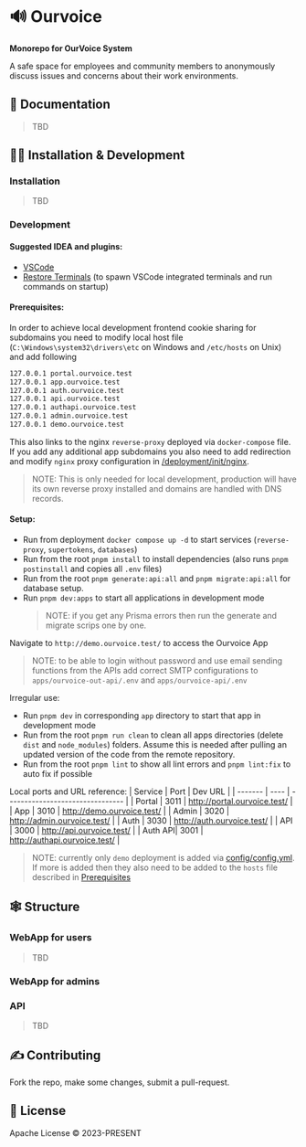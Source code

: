 # 🔊 Ourvoice

<b>Monorepo for OurVoice System </b>

A safe space for employees and community members to anonymously discuss issues and concerns about their work environments.

## 📖 Documentation

> TBD

## 🐱‍💻 Installation & Development

### Installation

> TBD

### Development

#### Suggested IDEA and plugins:

- [VSCode](https://code.visualstudio.com/)
- [Restore Terminals](https://marketplace.visualstudio.com/items?itemName=EthanSK.restore-terminals) (to spawn VSCode integrated terminals and run commands on startup)

#### Prerequisites:

In order to achieve local development frontend cookie sharing for subdomains you need to modify local host file (`C:\Windows\system32\drivers\etc` on Windows and `/etc/hosts` on Unix) and add following

```bash
127.0.0.1 portal.ourvoice.test
127.0.0.1 app.ourvoice.test
127.0.0.1 auth.ourvoice.test
127.0.0.1 api.ourvoice.test
127.0.0.1 authapi.ourvoice.test
127.0.0.1 admin.ourvoice.test
127.0.0.1 demo.ourvoice.test
```

This also links to the nginx `reverse-proxy` deployed via `docker-compose` file. If you add any additional app subdomains you also need to add redirection and modify `nginx` proxy configuration in [/deployment/init/nginx](/deployment/init/nginx).

> NOTE: This is only needed for local development, production will have its own reverse proxy installed and domains are handled with DNS records.

#### Setup:

- Run from deployment `docker compose up -d` to start services (`reverse-proxy`, `supertokens`, `databases`)
- Run from the root `pnpm install` to install dependencies (also runs `pnpm postinstall` and copies all `.env` files)
- Run from the root `pnpm generate:api:all` and `pnpm migrate:api:all` for database setup.
- Run `pnpm dev:apps` to start all applications in development mode
  > NOTE: if you get any Prisma errors then run the generate and migrate scrips one by one.

Navigate to `http://demo.ourvoice.test/` to access the Ourvoice App

> NOTE: to be able to login without password and use email sending functions from the APIs add correct SMTP configurations to `apps/ourvoice-out-api/.env` and `apps/ourvoice-api/.env`

Irregular use:

- Run `pnpm dev` in corresponding `app` directory to start that app in development mode
- Run from the root `pnpm run clean` to clean all apps directories (delete `dist` and `node_modules`) folders. Assume this is needed after pulling an updated version of the code from the remote repository.
- Run from the root `pnpm lint` to show all lint errors and `pnpm lint:fix` to auto fix if possible

Local ports and URL reference:
| Service | Port | Dev URL |
| ------- | ---- | -------------------------------- |
| Portal | 3011 | http://portal.ourvoice.test/ |
| App | 3010 | http://demo.ourvoice.test/ |
| Admin | 3020 | http://admin.ourvoice.test/ |
| Auth | 3030 | http://auth.ourvoice.test/ |
| API | 3000 | http://api.ourvoice.test/ |
| Auth API| 3001 | http://authapi.ourvoice.test/ |

> NOTE: currently only `demo` deployment is added via [config/config.yml](./config/config.yml). If more is added then they also need to be added to the `hosts` file described in [Prerequisites](####Prerequisites)

## 🕸️ Structure

### WebApp for users

> TBD

### WebApp for admins

>

### API

> TBD

## ✍️ Contributing

Fork the repo, make some changes, submit a pull-request.

## 📝 License

Apache License © 2023-PRESENT
